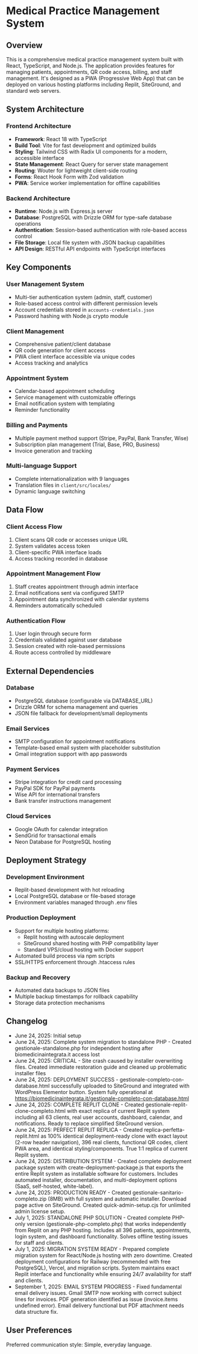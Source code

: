 # Medical Practice Management System

## Overview

This is a comprehensive medical practice management system built with React, TypeScript, and Node.js. The application provides features for managing patients, appointments, QR code access, billing, and staff management. It's designed as a PWA (Progressive Web App) that can be deployed on various hosting platforms including Replit, SiteGround, and standard web servers.

## System Architecture

### Frontend Architecture
- **Framework**: React 18 with TypeScript
- **Build Tool**: Vite for fast development and optimized builds
- **Styling**: Tailwind CSS with Radix UI components for a modern, accessible interface
- **State Management**: React Query for server state management
- **Routing**: Wouter for lightweight client-side routing
- **Forms**: React Hook Form with Zod validation
- **PWA**: Service worker implementation for offline capabilities

### Backend Architecture
- **Runtime**: Node.js with Express.js server
- **Database**: PostgreSQL with Drizzle ORM for type-safe database operations
- **Authentication**: Session-based authentication with role-based access control
- **File Storage**: Local file system with JSON backup capabilities
- **API Design**: RESTful API endpoints with TypeScript interfaces

## Key Components

### User Management System
- Multi-tier authentication system (admin, staff, customer)
- Role-based access control with different permission levels
- Account credentials stored in `accounts-credentials.json`
- Password hashing with Node.js crypto module

### Client Management
- Comprehensive patient/client database
- QR code generation for client access
- PWA client interface accessible via unique codes
- Access tracking and analytics

### Appointment System
- Calendar-based appointment scheduling
- Service management with customizable offerings
- Email notification system with templating
- Reminder functionality

### Billing and Payments
- Multiple payment method support (Stripe, PayPal, Bank Transfer, Wise)
- Subscription plan management (Trial, Base, PRO, Business)
- Invoice generation and tracking

### Multi-language Support
- Complete internationalization with 9 languages
- Translation files in `client/src/locales/`
- Dynamic language switching

## Data Flow

### Client Access Flow
1. Client scans QR code or accesses unique URL
2. System validates access token
3. Client-specific PWA interface loads
4. Access tracking recorded in database

### Appointment Management Flow
1. Staff creates appointment through admin interface
2. Email notifications sent via configured SMTP
3. Appointment data synchronized with calendar systems
4. Reminders automatically scheduled

### Authentication Flow
1. User login through secure form
2. Credentials validated against user database
3. Session created with role-based permissions
4. Route access controlled by middleware

## External Dependencies

### Database
- PostgreSQL database (configurable via DATABASE_URL)
- Drizzle ORM for schema management and queries
- JSON file fallback for development/small deployments

### Email Services
- SMTP configuration for appointment notifications
- Template-based email system with placeholder substitution
- Gmail integration support with app passwords

### Payment Services
- Stripe integration for credit card processing
- PayPal SDK for PayPal payments
- Wise API for international transfers
- Bank transfer instructions management

### Cloud Services
- Google OAuth for calendar integration
- SendGrid for transactional emails
- Neon Database for PostgreSQL hosting

## Deployment Strategy

### Development Environment
- Replit-based development with hot reloading
- Local PostgreSQL database or file-based storage
- Environment variables managed through .env files

### Production Deployment
- Support for multiple hosting platforms:
  - Replit hosting with autoscale deployment
  - SiteGround shared hosting with PHP compatibility layer
  - Standard VPS/cloud hosting with Docker support
- Automated build process via npm scripts
- SSL/HTTPS enforcement through .htaccess rules

### Backup and Recovery
- Automated data backups to JSON files
- Multiple backup timestamps for rollback capability
- Storage data protection mechanisms

## Changelog
- June 24, 2025: Initial setup
- June 24, 2025: Complete system migration to standalone PHP - Created gestionale-standalone.php for independent hosting after biomedicinaintegrata.it access lost
- June 24, 2025: CRITICAL - Site crash caused by installer overwriting files. Created immediate restoration guide and cleaned up problematic installer files
- June 24, 2025: DEPLOYMENT SUCCESS - gestionale-completo-con-database.html successfully uploaded to SiteGround and integrated with WordPress Elementor button. System fully operational at https://biomedicinaintegrata.it/gestionale-completo-con-database.html
- June 24, 2025: COMPLETE REPLIT CLONE - Created gestionale-replit-clone-completo.html with exact replica of current Replit system including all 63 clients, real user accounts, dashboard, calendar, and notifications. Ready to replace simplified SiteGround version.
- June 24, 2025: PERFECT REPLIT REPLICA - Created replica-perfetta-replit.html as 100% identical deployment-ready clone with exact layout (2-row header navigation), 396 real clients, functional QR codes, client PWA area, and identical styling/components. True 1:1 replica of current Replit system.
- June 24, 2025: DISTRIBUTION SYSTEM - Created complete deployment package system with create-deployment-package.js that exports the entire Replit system as installable software for customers. Includes automated installer, documentation, and multi-deployment options (SaaS, self-hosted, white-label).
- June 24, 2025: PRODUCTION READY - Created gestionale-sanitario-completo.zip (8MB) with full system and automatic installer. Download page active on SiteGround. Created quick-admin-setup.cjs for unlimited admin license setup.
- July 1, 2025: STANDALONE PHP SOLUTION - Created complete PHP-only version (gestionale-php-completo.php) that works independently from Replit on any PHP hosting. Includes all 396 patients, appointments, login system, and dashboard functionality. Solves offline testing issues for staff and clients.
- July 1, 2025: MIGRATION SYSTEM READY - Prepared complete migration system for React/Node.js hosting with zero downtime. Created deployment configurations for Railway (recommended with free PostgreSQL), Vercel, and migration scripts. System maintains exact Replit interface and functionality while ensuring 24/7 availability for staff and clients.
- September 1, 2025: EMAIL SYSTEM PROGRESS - Fixed fundamental email delivery issues. Gmail SMTP now working with correct subject lines for invoices. PDF generation identified as issue (invoice.items undefined error). Email delivery functional but PDF attachment needs data structure fix.

## User Preferences

Preferred communication style: Simple, everyday language.